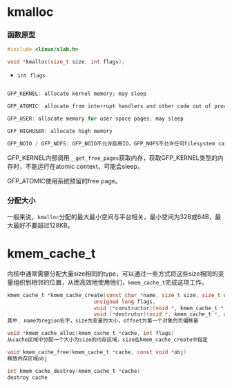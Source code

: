 # kmalloc

### 函数原型
```c
#include <linux/slab.h>

void *kmalloc(size_t size, int flags);
```

* `int flags`
```c

GFP_KERNEL: allocate kernel memory; may sleep

GFP_ATOMIC: allocate from interrupt handlers and other code out of process context, **Never Sleep**

GFP_USER: allocate memory for user-space pages; may sleep

GFP_HIGHUSER: allocate high memory

GFP_NOIO / GFP_NOFS: GFP_NOIO不允许启用IO，GFP_NOFS不允许任何filesystem calls

```

GFP_KERNEL内部调用`__get_free_pages`获取内存，获取GFP_KERNEL类型的内存时，不能运行在atomic context，可能会sleep。

GFP_ATOMIC使用系统预留的free page。

### 分配大小

一般来说，`kmalloc`分配的最大最小空间与平台相关，最小空间为32B或64B，最大最好不要超过128KB。

# kmem_cache_t

内核中通常需要分配大量size相同的type，可以通过一些方式将这些size相同的变量组织到相邻的位置，从而高效地使用他们，`kmem_cache_t`完成这项工作。

```c
kmem_cache_t *kmem_cache_create(const char *name, size_t size, size_t offset,
                            unsigned long flags, 
                            void (*constructor)(void *, kmem_cache_t *, unsigned long flags),
                            void (*destrutor)(void *, kmem_cache_t *, unsigned long flags))
其中, name为region名字，size为变量的大小，offset为第一个对象的页偏移量

void *kmem_cache_alloc(kmem_cache_t *cache, int flags)
从cache区域中分配一个大小为size的内存区域，size在kmem_cache_create中指定

void kmem_cache_free(kmem_cache_t *cache, const void *obj)
释放内存区域obj

int kmem_cache_destroy(kmem_cache_t *cache)
destroy cache
```

